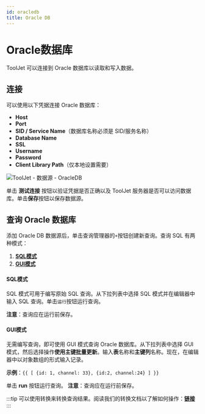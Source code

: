 ```yaml
---
id: oracledb
title: Oracle DB
---
```


# Oracle数据库

ToolJet 可以连接到 Oracle 数据库以读取和写入数据。

## 连接

可以使用以下凭据连接 Oracle 数据库：
- **Host**
- **Port**
- **SID / Service Name**（数据库名称必须是 SID/服务名称）
- **Database Name**
- **SSL**
- **Username**
- **Password**
- **Client Library Path**（仅本地设置需要）

<div style={{textAlign: 'center'}}>

![ToolJet - 数据源 - OracleDB](/img/datasource-reference/oracledb/oracleauth.png)

</div>

单击 **测试连接** 按钮以验证凭据是否正确以及 ToolJet 服务器是否可以访问数据库。单击**保存**按钮以保存数据源。

## 查询 Oracle 数据库

添加 Oracle DB 数据源后，单击查询管理器的`+`按钮创建新查询。查询 SQL 有两种模式：

  1. **[SQL模式](/docs/data-sources/oracledb#sql模式)**
  2. **[GUI模式](/docs/data-sources/oracledb#gui模式)**

#### SQL模式

SQL 模式可用于编写原始 SQL 查询。从下拉列表中选择 SQL 模式并在编辑器中输入 SQL 查询。单击`运行`按钮运行查询。

**注意**：查询应在运行前保存。

#### GUI模式


无需编写查询，即可使用 GUI 模式查询 Oracle 数据库。从下拉列表中选择 GUI 模式，然后选择操作**使用主键批量更新**。输入**表**名称和**主键列**名称。现在，在编辑器中以对象数组的形式输入记录。

**示例**：`{{ [ {id: 1, channel: 33}, {id:2, channel:24} ] }}`

单击 **run** 按钮运行查询。 **注意**：查询应在运行前保存。

:::tip
可以使用转换来转换查询结果。阅读我们的转换文档以了解如何操作：**[链接](/docs/tutorial/transformations)**
:::
